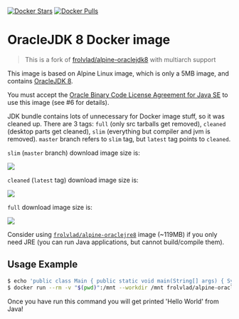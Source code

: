 [![Docker Stars](https://img.shields.io/docker/stars/frolvlad/alpine-oraclejdk8.svg?style=flat-square)](https://hub.docker.com/r/frolvlad/alpine-oraclejdk8/)
[![Docker Pulls](https://img.shields.io/docker/pulls/frolvlad/alpine-oraclejdk8.svg?style=flat-square)](https://hub.docker.com/r/frolvlad/alpine-oraclejdk8/)

OracleJDK 8 Docker image
========================

> This is a fork of [frolvlad/alpine-oraclejdk8](https://hub.docker.com/r/frolvlad/alpine-oraclejdk8/) with multiarch support

This image is based on Alpine Linux image, which is only a 5MB image, and contains
[OracleJDK 8](http://www.oracle.com/technetwork/java/javase/overview/index.html).

You must accept the
[Oracle Binary Code License Agreement for Java SE](http://www.oracle.com/technetwork/java/javase/terms/license/index.html)
to use this image (see #6 for details).

JDK bundle contains lots of unnecessary for Docker image stuff, so it was cleaned up. There are 3
tags: `full` (only src tarballs get removed), `cleaned` (desktop parts get cleaned), `slim`
(everything but compiler and jvm is removed). `master` branch refers to `slim` tag, but `latest`
tag points to `cleaned`.

`slim` (`master` branch) download image size is:

[![](https://images.microbadger.com/badges/image/frolvlad/alpine-oraclejdk8:slim.svg)](http://microbadger.com/images/frolvlad/alpine-oraclejdk8:slim "Get your own image badge on microbadger.com")

`cleaned` (`latest` tag) download image size is:

[![](https://images.microbadger.com/badges/image/frolvlad/alpine-oraclejdk8:cleaned.svg)](http://microbadger.com/images/frolvlad/alpine-oraclejdk8:cleaned "Get your own image badge on microbadger.com")

`full` download image size is:

[![](https://images.microbadger.com/badges/image/frolvlad/alpine-oraclejdk8:full.svg)](http://microbadger.com/images/frolvlad/alpine-oraclejdk8:full "Get your own image badge on microbadger.com")


Consider using [`frolvlad/alpine-oraclejre8`](https://github.com/frol/docker-alpine-oraclejre8)
image (~119MB) if you only need JRE (you can run Java applications, but cannot build/compile them).


Usage Example
-------------

```bash
$ echo 'public class Main { public static void main(String[] args) { System.out.println("Hello World"); } }' > Main.java
$ docker run --rm -v "$(pwd)":/mnt --workdir /mnt frolvlad/alpine-oraclejdk8:slim sh -c "javac Main.java && java Main"
```

Once you have run this command you will get printed 'Hello World' from Java!
